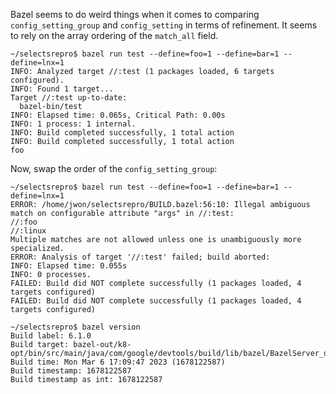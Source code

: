 Bazel seems to do weird things when it comes to comparing `config_setting_group` and `config_setting` in terms of refinement. It seems to rely on the array ordering of the `match_all` field.

```
~/selectsrepro$ bazel run test --define=foo=1 --define=bar=1 --define=lnx=1
INFO: Analyzed target //:test (1 packages loaded, 6 targets configured).
INFO: Found 1 target...
Target //:test up-to-date:
  bazel-bin/test
INFO: Elapsed time: 0.065s, Critical Path: 0.00s
INFO: 1 process: 1 internal.
INFO: Build completed successfully, 1 total action
INFO: Build completed successfully, 1 total action
foo
```

Now, swap the order of the `config_setting_group`:

```
~/selectsrepro$ bazel run test --define=foo=1 --define=bar=1 --define=lnx=1
ERROR: /home/jwon/selectsrepro/BUILD.bazel:56:10: Illegal ambiguous match on configurable attribute "args" in //:test:
//:foo
//:linux
Multiple matches are not allowed unless one is unambiguously more specialized.
ERROR: Analysis of target '//:test' failed; build aborted:
INFO: Elapsed time: 0.055s
INFO: 0 processes.
FAILED: Build did NOT complete successfully (1 packages loaded, 4 targets configured)
FAILED: Build did NOT complete successfully (1 packages loaded, 4 targets configured)
```

```
~/selectsrepro$ bazel version
Build label: 6.1.0
Build target: bazel-out/k8-opt/bin/src/main/java/com/google/devtools/build/lib/bazel/BazelServer_deploy.jar
Build time: Mon Mar 6 17:09:47 2023 (1678122587)
Build timestamp: 1678122587
Build timestamp as int: 1678122587
```
